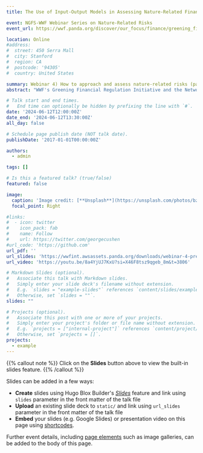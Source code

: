 ```yaml
---
title: The Use of Input-Output Models in Assessing Nature-Related Financial Risks

event: NGFS-WWF Webinar Series on Nature-Related Risks
event_url: https://wwf.panda.org/discover/our_focus/finance/greening_finance/greening_financial_regulation/e_learning_and_training/ngfs_webinar_training/

location: Online
#address:
#  street: 450 Serra Mall
#  city: Stanford
#  region: CA
#  postcode: '94305'
#  country: United States

summary: Webinar 4) How to approach and assess nature-related risks (part 2)
abstract: "WWF's Greening Financial Regulation Initiative and the Network for Greening the Financial System (NGFS) are enabling a series of webinars on nature-related risks for central banks and financial supervisors staff. The webinars aim to provide an understanding of what nature-related financial risks are and how they might impact our financial system to help central banks and financial supervisors navigate the complexities and challenges with assessing and addressing these risks. After the course, attendants should be able to answer the following questions:Why should central banks care about the health and integrity of nature? How might measures like species & habitat loss and ecosystem degradation impact the financial system? What are the steps central banks should take to begin understanding nature-related financial risks in their jurisdicions?"

# Talk start and end times.
#   End time can optionally be hidden by prefixing the line with `#`.
date: '2024-06-12T12:00:00Z'
date_end: '2024-06-12T13:30:00Z'
all_day: false

# Schedule page publish date (NOT talk date).
publishDate: '2017-01-01T00:00:00Z'

authors:
  - admin

tags: []

# Is this a featured talk? (true/false)
featured: false

image:
  caption: 'Image credit: [**Unsplash**](https://unsplash.com/photos/bzdhc5b3Bxs)'
  focal_point: Right

#links:
#  - icon: twitter
#    icon_pack: fab
#    name: Follow
#    url: https://twitter.com/georgecushen
#url_code: 'https://github.com'
url_pdf: ''
url_slides: 'https://wwfint.awsassets.panda.org/downloads/webinar-4-presentation-3-ngfs.pdf'
url_video: 'https://youtu.be/8a4YjUJ7KxU?si=X46F8tsz9qgeb_8m&t=3806'

# Markdown Slides (optional).
#   Associate this talk with Markdown slides.
#   Simply enter your slide deck's filename without extension.
#   E.g. `slides = "example-slides"` references `content/slides/example-slides.md`.
#   Otherwise, set `slides = ""`.
slides: ""

# Projects (optional).
#   Associate this post with one or more of your projects.
#   Simply enter your project's folder or file name without extension.
#   E.g. `projects = ["internal-project"]` references `content/project/deep-learning/index.md`.
#   Otherwise, set `projects = []`.
projects:
  - example
---
```


{{% callout note %}}
Click on the **Slides** button above to view the built-in slides feature.
{{% /callout %}}

Slides can be added in a few ways:

- **Create** slides using Hugo Blox Builder's [_Slides_](https://docs.hugoblox.com/reference/content-types/) feature and link using `slides` parameter in the front matter of the talk file
- **Upload** an existing slide deck to `static/` and link using `url_slides` parameter in the front matter of the talk file
- **Embed** your slides (e.g. Google Slides) or presentation video on this page using [shortcodes](https://docs.hugoblox.com/reference/markdown/).

Further event details, including [page elements](https://docs.hugoblox.com/reference/markdown/) such as image galleries, can be added to the body of this page.
